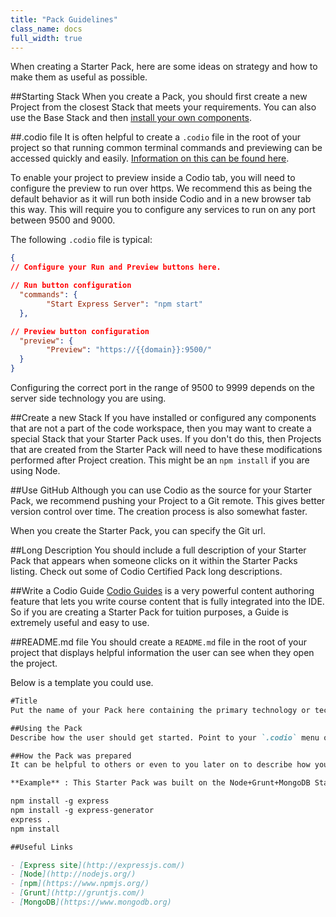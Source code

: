 ```yaml
---
title: "Pack Guidelines"
class_name: docs
full_width: true
---
```


When creating a Starter Pack, here are some ideas on strategy and how to make them as useful as possible.

##Starting Stack
When you create a Pack, you should first create a new Project from the closest Stack that meets your requirements. You can also use the Base Stack and then [install your own components](/docs/boxes/installsw/box-parts/).

##.codio file
It is often helpful to create a `.codio` file in the root of your project so that running common terminal commands and previewing can be accessed quickly and easily. [Information on this can be found here](/docs/boxes/runmenu/).

To enable your project to preview inside a Codio tab, you will need to configure the preview to run over https. We recommend this as being the default behavior as it will run both inside Codio and in a new browser tab this way. This will require you to configure any services to run on any port between 9500 and 9000.

The following `.codio` file is typical:

```json
{
// Configure your Run and Preview buttons here.

// Run button configuration
  "commands": {
        "Start Express Server": "npm start"
  },

// Preview button configuration
  "preview": {
        "Preview": "https://{{domain}}:9500/"
  }
}
```

Configuring the correct port in the range of 9500 to 9999 depends on the server side technology you are using.

##Create a new Stack
If you have installed or configured any components that are not a part of the code workspace, then you may want to create a special Stack that your Starter Pack uses. If you don't do this, then Projects that are created from the Starter Pack will need to have these modifications performed after Project creation. This might be an `npm install` if you are using Node.


##Use GitHub
Although you can use Codio as the source for your Starter Pack, we recommend pushing your Project to a Git remote. This gives better version control over time. The creation process is also somewhat faster.

When you create the Starter Pack, you can specify the Git url.

##Long Description
You should include a full description of your Starter Pack that appears when someone clicks on it within the Starter Packs listing. Check out some of Codio Certified Pack long descriptions.


##Write a Codio Guide
[Codio Guides](/docs/ide/tools/guides/) is a very powerful content authoring feature that lets you write course content that is fully integrated into the IDE. So if you are creating a Starter Pack for tuition purposes, a Guide is extremely useful and easy to use.

##README.md file
You should create a `README.md` file in the root of your project that displays helpful information the user can see when they open the project.

Below is a template you could use. 

```markdown
#Title
Put the name of your Pack here containing the primary technology or technologies with a version number, along with a short description. 

##Using the Pack
Describe how the user should get started. Point to your `.codio` menu options if you have created any.

##How the Pack was prepared
It can be helpful to others or even to you later on to describe how you built the Pack. What we often do is to include a set of instructions that can be pasted into a Bash script to recreate the Pack with a single command.

**Example** : This Starter Pack was built on the Node+Grunt+MongoDB Stack. We than ran the following commands before creating the Pack.

npm install -g express
npm install -g express-generator
express .
npm install

##Useful Links

- [Express site](http://expressjs.com/)
- [Node](http://nodejs.org/)
- [npm](https://www.npmjs.org/)
- [Grunt](http://gruntjs.com/)
- [MongoDB](https://www.mongodb.org)

```


